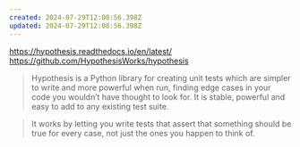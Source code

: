 ```yaml
---
created: 2024-07-29T12:08:56.398Z
updated: 2024-07-29T12:08:56.398Z
---
```

https://hypothesis.readthedocs.io/en/latest/
https://github.com/HypothesisWorks/hypothesis

> Hypothesis is a Python library for creating unit tests which are simpler to write and more powerful when run, finding edge cases in your code you wouldn’t have thought to look for. It is stable, powerful and easy to add to any existing test suite.

> It works by letting you write tests that assert that something should be true for every case, not just the ones you happen to think of.